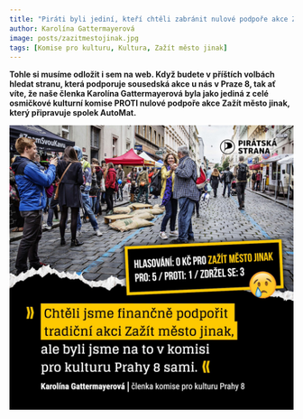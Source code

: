 ```yaml
---
title: "Piráti byli jediní, kteří chtěli zabránit nulové podpoře akce Zažít město jinak"
author: Karolína Gattermayerová
image: posts/zazitmestojinak.jpg
tags: [Komise pro kulturu, Kultura, Zažít město jinak]
---
```

**Tohle si musíme odložit i sem na web. Když budete v příštích volbách hledat stranu, která podporuje sousedská akce u nás v Praze 8, tak ať víte, že naše členka Karolína Gattermayerová byla jako jediná z celé osmičkové kulturní komise PROTI nulové podpoře akce Zažít město jinak, který připravuje spolek AutoMat.**

![Piráti byli jediní, kteří chtěli zabránit nulové podpoře akce Zažít město jinak](/assets/img/posts/zazitmestojinak-citace.jpg)

